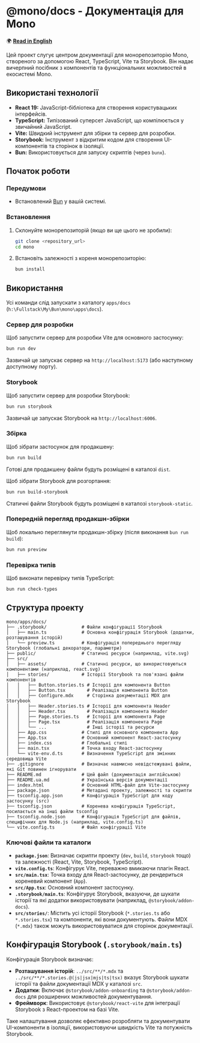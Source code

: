 
# @mono/docs - Документація для Mono

🌍 [**Read in English**](README.md)

Цей проект слугує центром документації для монорепозиторію Mono, створеного за допомогою React, TypeScript, Vite та Storybook. Він надає вичерпний посібник з компонентів та функціональних можливостей в екосистемі Mono.

## Використані технології

- **React 19:** JavaScript-бібліотека для створення користувацьких інтерфейсів.
- **TypeScript:** Типізований суперсет JavaScript, що компілюється у звичайний JavaScript.
- **Vite:** Швидкий інструмент для збірки та сервер для розробки.
- **Storybook:** Інструмент з відкритим кодом для створення UI-компонентів та сторінок в ізоляції.
- **Bun:** Використовується для запуску скриптів (через `bunx`).

## Початок роботи

### Передумови

- Встановлений [Bun](https://bun.sh/) у вашій системі.

### Встановлення

1. Склонуйте монорепозиторій (якщо ви ще цього не зробили):

    ```bash
    git clone <repository_url>
    cd mono
    ```

2. Встановіть залежності з кореня монорепозиторію:

    ```bash
    bun install
    ```

## Використання

Усі команди слід запускати з каталогу `apps/docs` (`h:\Fullstack\My\Bun\mono\apps\docs`).

### Сервер для розробки

Щоб запустити сервер для розробки Vite для основного застосунку:

```bash
bun run dev
```

Зазвичай це запускає сервер на `http://localhost:5173` (або наступному доступному порту).

### Storybook

Щоб запустити сервер для розробки Storybook:

```bash
bun run storybook
```

Зазвичай це запускає Storybook на `http://localhost:6006`.

### Збірка

Щоб зібрати застосунок для продакшену:

```bash
bun run build
```

Готові для продакшену файли будуть розміщені в каталозі `dist`.

Щоб зібрати Storybook для розгортання:

```bash
bun run build-storybook
```

Статичні файли Storybook будуть розміщені в каталозі `storybook-static`.

### Попередній перегляд продакшн-збірки

Щоб локально переглянути продакшн-збірку (після виконання `bun run build`):

```bash
bun run preview
```

### Перевірка типів

Щоб виконати перевірку типів TypeScript:

```bash
bun run check-types
```

## Структура проекту

```tree
mono/apps/docs/
├── .storybook/             # Файли конфігурації Storybook
│   ├── main.ts             # Основна конфігурація Storybook (додатки, розташування історій)
│   └── preview.ts          # Конфігурація попереднього перегляду Storybook (глобальні декоратори, параметри)
├── public/                 # Статичні ресурси (наприклад, vite.svg)
├── src/
│   ├── assets/             # Статичні ресурси, що використовуються компонентами (наприклад, react.svg)
│   ├── stories/            # Історії Storybook та пов'язані файли компонентів
│   │   ├── Button.stories.ts # Історії для компонента Button
│   │   ├── Button.tsx        # Реалізація компонента Button
│   │   ├── Configure.mdx     # Сторінка документації MDX для Storybook
│   │   ├── Header.stories.ts # Історії для компонента Header
│   │   ├── Header.tsx        # Реалізація компонента Header
│   │   ├── Page.stories.ts   # Історії для компонента Page
│   │   ├── Page.tsx          # Реалізація компонента Page
│   │   └── ...               # Інші історії та ресурси
│   ├── App.css             # Стилі для основного компонента App
│   ├── App.tsx             # Основний компонент React-застосунку
│   ├── index.css           # Глобальні стилі
│   ├── main.tsx            # Точка входу React-застосунку
│   └── vite-env.d.ts       # Визначення TypeScript для змінних середовища Vite
├── .gitignore              # Визначає навмисно невідстежувані файли, які Git повинен ігнорувати
├── README.md               # Цей файл (документація англійською)
├── README.ua.md            # Українська версія документації
├── index.html              # Основний HTML-файл для Vite-застосунку
├── package.json            # Метадані проекту, залежності та скрипти
├── tsconfig.app.json       # Конфігурація TypeScript для коду застосунку (src)
├── tsconfig.json           # Коренева конфігурація TypeScript, посилається на інші файли tsconfig
├── tsconfig.node.json      # Конфігурація TypeScript для файлів, специфічних для Node.js (наприклад, vite.config.ts)
└── vite.config.ts          # Файл конфігурації Vite
```

### Ключові файли та каталоги

- **`package.json`**: Визначає скрипти проекту (`dev`, `build`, `storybook` тощо) та залежності (React, Vite, Storybook, TypeScript).
- **`vite.config.ts`**: Конфігурує Vite, переважно вмикаючи плагін React.
- **`src/main.tsx`**: Точка входу для React-застосунку, де рендериться кореневий компонент (`App`).
- **`src/App.tsx`**: Основний компонент застосунку.
- **`.storybook/main.ts`**: Конфігурує Storybook, вказуючи, де шукати історії та які додатки використовувати (наприклад, `@storybook/addon-docs`).
- **`src/stories/`**: Містить усі історії Storybook (`*.stories.ts` або `*.stories.tsx`) та компоненти, які вони документують. Файли MDX (`*.mdx`) також можуть використовуватися для сторінок документації.

## Конфігурація Storybook (`.storybook/main.ts`)

Конфігурація Storybook визначає:

- **Розташування історій**: `../src/**/*.mdx` та `../src/**/*.stories.@(js|jsx|mjs|ts|tsx)` вказує Storybook шукати історії та файли документації MDX у каталозі `src`.
- **Додатки**: Включає `@storybook/addon-onboarding` та `@storybook/addon-docs` для розширених можливостей документування.
- **Фреймворк**: Використовує `@storybook/react-vite` для інтеграції Storybook з React-проектом на базі Vite.

Таке налаштування дозволяє ефективно розробляти та документувати UI-компоненти в ізоляції, використовуючи швидкість Vite та потужність Storybook.
